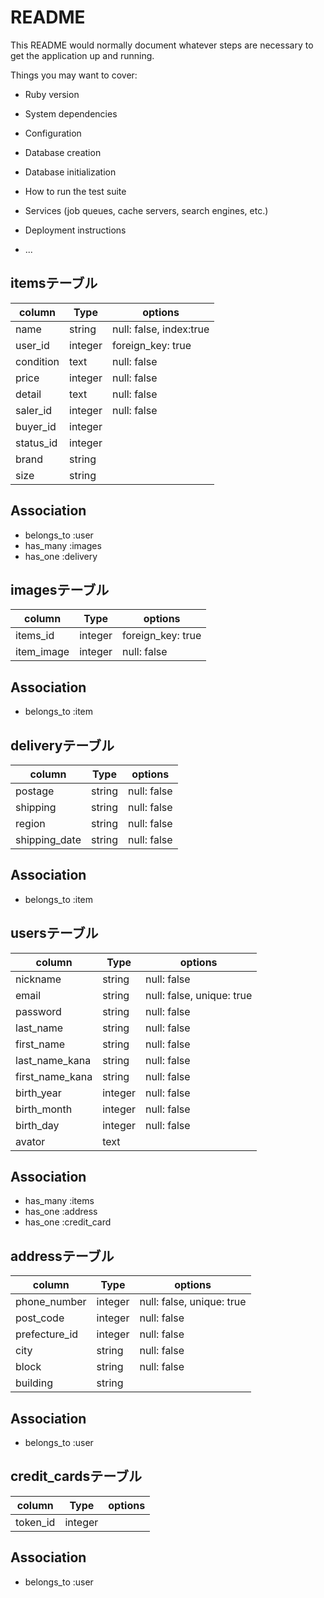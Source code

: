 # README

This README would normally document whatever steps are necessary to get the
application up and running.

Things you may want to cover:

* Ruby version

* System dependencies

* Configuration

* Database creation

* Database initialization

* How to run the test suite

* Services (job queues, cache servers, search engines, etc.)

* Deployment instructions

* ...

## itemsテーブル
|column|Type|options|
|------|----|-------|
|name|string|null: false, index:true|
|user_id|integer|foreign_key: true|
|condition|text|null: false|
|price|integer|null: false|
|detail|text|null: false|
|saler_id|integer|null: false|
|buyer_id|integer|
|status_id|integer|
|brand|string|
|size|string|

## Association
- belongs_to :user
- has_many :images
- has_one :delivery

## imagesテーブル
|column|Type|options|
|------|----|-------|
|items_id|integer|foreign_key: true|
|item_image|integer|null: false|

## Association
- belongs_to :item

## deliveryテーブル
|column|Type|options|
|------|----|-------|
|postage|string|null: false|
|shipping|string|null: false|
|region|string|null: false|
|shipping_date|string|null: false|

## Association
- belongs_to :item

## usersテーブル
|column|Type|options|
|------|----|-------|
|nickname|string|null: false|
|email|string|null: false, unique: true|
|password|string|null: false|
|last_name|string|null: false|
|first_name|string|null: false|
|last_name_kana|string|null: false|
|first_name_kana|string|null: false|
|birth_year|integer|null: false|
|birth_month|integer|null: false|
|birth_day|integer|null: false|
|avator|text|

## Association
- has_many :items
- has_one :address
- has_one :credit_card

## addressテーブル
|column|Type|options|
|------|----|-------|
|phone_number|integer|null: false, unique: true|
|post_code|integer|null: false|
|prefecture_id|integer|null: false|
|city|string|null: false|
|block|string|null: false|
|building|string|

## Association
- belongs_to :user

## credit_cardsテーブル
|column|Type|options|
|------|----|-------|
|token_id|integer|

## Association
- belongs_to :user

